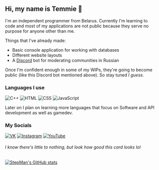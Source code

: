## **Hi, my name is Temmie** 🍕

I'm an independent programmer from Belarus. Currently I'm learning to code and most of my applications are not public because they serve no purpose for anyone other than me.

Things that I've already made:
 - Basic console application for working with databases
 - Different website layouts
 - A [Discord](https://discord.com) bot for moderating communities in Russian

Once I'm confident enough in some of my WIPs, they're going to become public (like this Discord bot mentioned above). So stay tuned *I guess*.

### Languages I use
![C++](https://img.shields.io/badge/-C++-000033?style=for-the-badge&logo=C%2b%2b&logoColor=659ad2)
![HTML](https://img.shields.io/badge/-HTML-000033?style=for-the-badge&logo=HTML5&logoColor=E34F26)
![CSS](https://img.shields.io/badge/-CSS-000033?style=for-the-badge&logo=CSS3&logoColor=3399ff)
![JavaScript](https://img.shields.io/badge/-JavaScript-000033?style=for-the-badge&logo=JavaScript&logoColor=F7DF1E)

Later on I plan on learning more languages that focus on Software and API development as well as gamedev.

### My Socials
[![VK](https://img.shields.io/badge/-VK-000033?style=for-the-badge&logo=VK&logoColor=2787f5)](https://vk.com/stepmanofficial)
[![Instagram](https://img.shields.io/badge/-Instagram-000033?style=for-the-badge&logo=Instagram&logoColor=E4405F)](https://www.instagram.com/stepmanofficial/)
[![YouTube](https://img.shields.io/badge/-YouTube-000033?style=for-the-badge&logo=YouTube&logoColor=FF0000)](https://www.youtube.com/channel/UCe4rvu4SamkPXW9OlWCc_kg)

###### *I know there's little to nothing, but look how good this card looks lol*
[![StepMan's GitHub stats](https://github-readme-stats.vercel.app/api?username=stepmanofficial&custom_title=StepMan's%20GitHub%20Stats&show_icons=true&include_all_commits=true&theme=dark&bg_color=0,000033,2d2d75&icon_color=eff1f3)](https://github.com/anuraghazra/github-readme-stats)
